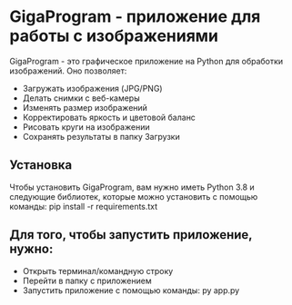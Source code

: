 # GigaProgram - приложение для работы с изображениями

GigaProgram - это графическое приложение на Python для обработки изображений. Оно позволяет:
- Загружать изображения (JPG/PNG)
- Делать снимки с веб-камеры
- Изменять размер изображений
- Корректировать яркость и цветовой баланс
- Рисовать круги на изображении
- Сохранять результаты в папку Загрузки

## Установка
Чтобы установить GigaProgram, вам нужно иметь Python 3.8 и следующие библиотек,
которые можно установить с помощью команды: pip install -r requirements.txt

## Для того, чтобы запустить приложение, нужно:
- Открыть терминал/командную строку
- Перейти в папку с приложением
- Запустить приложение с помощью команды: py app.py
